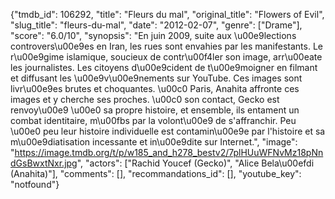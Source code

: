 {"tmdb_id": 106292, "title": "Fleurs du mal", "original_title": "Flowers of Evil", "slug_title": "fleurs-du-mal", "date": "2012-02-07", "genre": ["Drame"], "score": "6.0/10", "synopsis": "En juin 2009, suite aux \u00e9lections controvers\u00e9es en Iran, les rues sont envahies par les manifestants. Le r\u00e9gime islamique, soucieux de contr\u00f4ler son image, arr\u00eate les journalistes. Les citoyens d\u00e9cident de t\u00e9moigner en filmant et diffusant les \u00e9v\u00e9nements sur YouTube. Ces images sont livr\u00e9es brutes et choquantes. \u00c0 Paris, Anahita affronte ces images et y cherche ses proches. \u00c0 son contact, Gecko est renvoy\u00e9 \u00e0 sa propre histoire, et ensemble, ils entament un combat identitaire, m\u00fbs par la volont\u00e9 de s'affranchir. Peu \u00e0 peu leur histoire individuelle est contamin\u00e9e par l'histoire et sa m\u00e9diatisation incessante et in\u00e9dite sur Internet.", "image": "https://image.tmdb.org/t/p/w185_and_h278_bestv2/7plHUuWFNvMz18pNndGsBwxtNxr.jpg", "actors": ["Rachid Youcef (Gecko)", "Alice Bela\u00efdi (Anahita)"], "comments": [], "recommandations_id": [], "youtube_key": "notfound"}